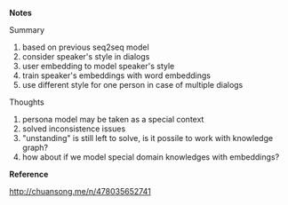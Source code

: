 
**Notes**

Summary
1. based on previous seq2seq model
2. consider speaker's style in dialogs
3. user embedding to model speaker's style
4. train speaker's embeddings with word embeddings
5. use different style for one person in case of multiple dialogs

Thoughts
1. persona model may be taken as a special context
2. solved inconsistence issues
3. "unstanding" is still left to solve, is it possile to work with knowledge graph?
4. how about if we model special domain knowledges with embeddings?

**Reference**

http://chuansong.me/n/478035652741

